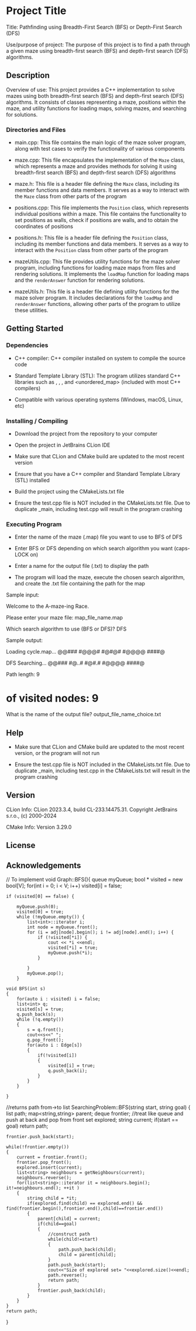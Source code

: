 # Project Title

Title: Pathfinding using Breadth-First Search (BFS) or Depth-First Search (DFS)

Use/purpose of project: The purpose of this project is to find a path through a given maze using breadth-first search (BFS) and depth-first search (DFS) algorithms.

## Description

Overview of use: This project provides a C++ implementation to solve mazes using both breadth-first search (BFS) and depth-first search (DFS) algorithms. It consists of classes representing a maze, positions within the maze, and utility functions for loading maps, solving mazes, and searching for solutions.

### Directories and Files

- main.cpp: This file contains the main logic of the maze solver program, along with test cases to verify the functionality of various components

- maze.cpp: This file encapsulates the implementation of the `Maze` class, which represents a maze and provides methods for solving it using breadth-first search (BFS) and depth-first search (DFS) algorithms

- maze.h: This file is a header file defining the `Maze` class, including its member functions and data members. It serves as a way to interact with the `Maze` class from other parts of the program

- positions.cpp: This file implements the `Position` class, which represents individual positions within a maze. This file contains the functionality to set positions as walls, check if positions are walls, and to obtain the coordinates of positions

- positions.h: This file is a header file defining the `Position` class, including its member functions and data members. It serves as a way to interact with the `Position` class from other parts of the program

- mazeUtils.cpp: This file provides utility functions for the maze solver program, including functions for loading maze maps from files and rendering solutions. It implements the `loadMap` function for loading maps and the `renderAnswer` function for rendering solutions.

- mazeUtils.h: This file is a header file defining utility functions for the maze solver program. It includes declarations for the `loadMap` and `renderAnswer` functions, allowing other parts of the program to utilize these utilities.


## Getting Started 

### Dependencies

- C++ compiler: C++ compiler installed on system to compile the source code

- Standard Template Library (STL): The program utilizes standard C++ libraries such as <vector>, <queue>, <stack>, and <unordered_map> (included with most C++ compilers)

- Compatible with various operating systems (Windows, macOS, Linux, etc)


### Installing / Compiling

- Download the project from the repository to your computer

- Open the project in JetBrains CLion IDE

- Make sure that CLion and CMake build are updated to the most recent version

- Ensure that you have a C++ compiler and Standard Template Library (STL) installed

- Build the project using the CMakeLists.txt file

- Ensure the test.cpp file is NOT included in the CMakeLists.txt file. Due to duplicate _main, including test.cpp will result in the program crashing


### Executing Program

- Enter the name of the maze (.map) file you want to use to BFS of DFS

- Enter BFS or DFS depending on which search algorithm you want (caps-LOCK on)

- Enter a name for the output file (.txt) to display the path

- The program will load the maze, execute the chosen search algorithm, and create the .txt file containing the path for the map

Sample input: 

Welcome to the A-maze-ing Race.

Please enter your maze file: 
map_file_name.map

Which search algorithm to use (BFS or DFS)? 
DFS

Sample output: 

Loading cycle.map...
@@###
#@@@#
#@#@#
#@@@@
####@

DFS Searching...
@@###
#@..#
#@#.#
#@@@@
####@

Path length: 9
# of visited nodes: 9
What is the name of the output file? output_file_name_choice.txt

## Help

- Make sure that CLion and CMake build are updated to the most recent version, or the program will not run

- Ensure the test.cpp file is NOT included in the CMakeLists.txt file. Due to duplicate _main, including test.cpp in the CMakeLists.txt will result in the program crashing


## Version

CLion Info: CLion 2023.3.4, build CL-233.14475.31. Copyright JetBrains s.r.o., (c) 2000-2024

CMake Info: Version 3.29.0

## License

## Acknowledgements 

// To implement
void Graph::BFS(){
    queue <int> myQueue;
    bool * visited = new bool[V];
    for(int i = 0; i < V; i++)
        visited[i] = false;
    
    if (visited[0] == false) {
        
        myQueue.push(0);
        visited[0] = true;
        while (!myQueue.empty()) {
            list<int>::iterator i;
            int node = myQueue.front();
            for (i = adj[node].begin(); i != adj[node].end(); i++) {
                if (!visited[*i]) {
                    cout << *i <<endl;
                    visited[*i] = true;
                    myQueue.push(*i);
                }

            }
            myQueue.pop();
        }

    void BFS(int s)
    {
        for(auto i : visited) i = false;
        list<int> q;
        visited[s] = true;
        q.push_back(s);
        while (!q.empty())
        {
            s = q.front();
            cout<<s<<" ";
            q.pop_front();
            for(auto i : Edge[s])
            {
                if(!visited[i])
                {
                    visited[i] = true;
                    q.push_back(i);
                }
            }
        }

    }
//returns path from->to
list<string> SearchingProblem::BFS(string start, string goal)
{
    list<string> path;
    map<string,string> parent;
    deque<string> frontier;     //treat like queue and push at back and pop from front
    set<string> explored;
    string current;
    if(start == goal)
        return path;

    frontier.push_back(start);

    while(!frontier.empty())
    {
        current = frontier.front();
        frontier.pop_front();
        explored.insert(current);
        list<string> neighbours = getNeighbours(current);
        neighbours.reverse();
        for(list<string>::iterator it = neighbours.begin(); it!=neighbours.end(); ++it )
        {
            string child = *it;
            if(explored.find(child) == explored.end() && find(frontier.begin(),frontier.end(),child)==frontier.end())
            {
                parent[child] = current;
                if(child==goal)
                {
                    //construct path
                    while(child!=start)
                    {
                        path.push_back(child);
                        child = parent[child];
                    }
                    path.push_back(start);
                    cout<<"Size of explored set= "<<explored.size()<<endl;
                    path.reverse();
                    return path;
                }
                frontier.push_back(child);
            }
        }
    }
    return path;
}
